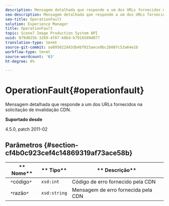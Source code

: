 ```yaml
---
description: Mensagem detalhada que responde a um dos URLs fornecidos na solicitação de invalidação CDN.
seo-description: Mensagem detalhada que responde a um dos URLs fornecidos na solicitação de invalidação CDN.
seo-title: OperationFault
solution: Experience Manager
title: OperationFault
topic: Scene7 Image Production System API
uuid: 879d025b-3269-4f87-b8bd-b7916509d077
translation-type: tm+mt
source-git-commit: aa095022d43db4bf815aece9bc2b087c53a64e1b
workflow-type: tm+mt
source-wordcount: '63'
ht-degree: 0%

---
```



# OperationFault{#operationfault}

Mensagem detalhada que responde a um dos URLs fornecidos na solicitação de invalidação CDN.

**Suportado desde**

4.5.0, patch 2011-02

## Parâmetros {#section-cf4b0c923cef4c14869319af73ace58b}

| ** Nome** | ** Tipo** | ** Descrição** |
|---|---|---|
| ` *`código`*` | `xsd:int` | Código de erro fornecido pela CDN |
| ` *`razão`*` | `xsd:string` | Mensagem de erro fornecida pela CDN |

